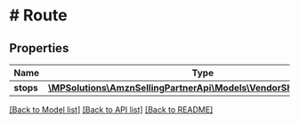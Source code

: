 # # Route

## Properties

Name | Type | Description | Notes
------------ | ------------- | ------------- | -------------
**stops** | [**\MPSolutions\AmznSellingPartnerApi\Models\VendorShipments\Stop[]**](Stop.md) |  |

[[Back to Model list]](../../README.md#models) [[Back to API list]](../../README.md#endpoints) [[Back to README]](../../README.md)
